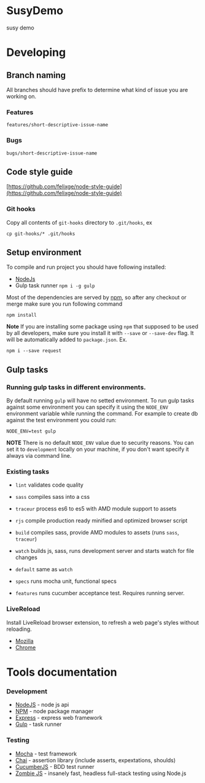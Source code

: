SusyDemo
=============

susy demo

# Developing

## Branch naming

All branches should have prefix to determine what kind of issue you are working on.

### Features

```
features/short-descriptive-issue-name
```

### Bugs

```
bugs/short-descriptive-issue-name
```

## Code style guide

[https://github.com/felixge/node-style-guide](https://github.com/felixge/node-style-guide)

### Git hooks

Copy all contents of `git-hooks` directory to `.git/hooks`, ex

```
cp git-hooks/* .git/hooks
```

## Setup environment

To compile and run project you should have following installed:

* [NodeJs](http://nodejs.org/download)
* Gulp task runner `npm i -g gulp`

Most of the dependencies are served by [npm](https://www.npmjs.org/doc), so after any checkout or
merge make sure you run following command

```
npm install
```
**Note**
If you are installing some package using `npm` that supposed to be used by all developers, make
sure you install it with `--save` or `--save-dev` flag. It will be automatically added to
`package.json`. Ex.

```
npm i --save request
```

## Gulp tasks

### Running gulp tasks in different environments.

By default running `gulp` will have no setted environment. To run gulp tasks against some environment you can specify
it using the `NODE_ENV` environment variable while running the command. For example to create db against the test
environment you could run:

```
NODE_ENV=test gulp
```

**NOTE**
There is no default `NODE_ENV` value due to security reasons. You can set it to `development` locally on your machine, if you don't want specify it always via command line.

### Existing tasks

- `lint` validates code quality
- `sass` compiles sass into a css
- `traceur` process es6 to es5 with AMD module support to assets
- `rjs` compile production ready minified and optimized browser script
- `build` compiles sass, provide AMD modules to assets (runs `sass`, `traceur`)
- `watch` builds js, sass, runs development server and starts watch for file changes
- `default` same as `watch`

- `specs` runs mocha unit, functional specs
- `features` runs cucumber acceptance test. Requires running server.

### LiveReload

Install LiveReload browser extension, to refresh a web page's styles without reloading.
* [Mozilla](https://addons.mozilla.org/ru/firefox/addon/livereload/)
* [Chrome](https://chrome.google.com/webstore/detail/livereload/jnihajbhpnppcggbcgedagnkighmdlei/)

# Tools documentation

### Development

* [NodeJS](http://nodejs.org/api) - node js api
* [NPM](https://www.npmjs.org/doc) - node package manager
* [Express](http://expressjs.com) - express web framework
* [Gulp](http://gulpjs.com) - task runner

### Testing

* [Mocha](http://mochajs.org/) - test framework
* [Chai](http://chaijs.com/guide/) - assertion library (include asserts, expextations, shoulds)
* [CucumberJS](https://github.com/cucumber/cucumber-js) - BDD test runner
* [Zombie JS](http://zombie.labnotes.org/) - insanely fast, headless full-stack testing using Node.js
